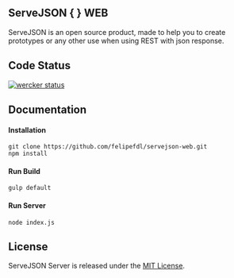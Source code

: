 ## ServeJSON { } WEB

ServeJSON is an open source product, made to help you to create prototypes or any other use when using REST with json response.

## Code Status

[![wercker status](https://app.wercker.com/status/d50d846bf31250ef31f93f61f6bf44fe/s "wercker status")](https://app.wercker.com/project/bykey/d50d846bf31250ef31f93f61f6bf44fe)

## Documentation

#### Installation
```
git clone https://github.com/felipefdl/servejson-web.git
npm install
```

#### Run Build
```
gulp default
```

#### Run Server
```
node index.js
```

## License

ServeJSON Server is released under the [MIT License](https://github.com/felipefdl/servejson-web/blob/master/LICENSE).
